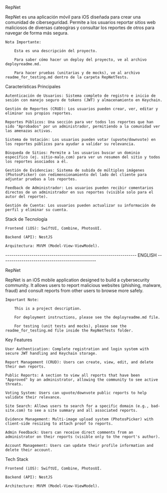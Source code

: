 RepNet 

RepNet es una aplicación móvil para iOS diseñada para crear una comunidad de ciberseguridad. Permite a los usuarios reportar sitios web maliciosos de diversas cateogiras y consultar los reportes de otros para navegar de forma más segura.

    Nota Importante:

        Esta es una descripción del proyecto.

        Para saber cómo hacer un deploy del proyecto, ve al archivo deployreadme.md.

        Para hacer pruebas (unitarias y de mocks), ve al archivo readme_for_testing.md dentro de la carpeta RepNetTests.

Características Principales

    Autenticación de Usuarios: Sistema completo de registro e inicio de sesión con manejo seguro de tokens (JWT) y almacenamiento en Keychain.

    Gestión de Reportes (CRUD): Los usuarios pueden crear, ver, editar y eliminar sus propios reportes.

    Reportes Públicos: Una sección para ver todos los reportes que han sido "Aprobados" por un administrador, permitiendo a la comunidad ver las amenazas activas.

    Sistema de Votación: Los usuarios pueden votar (upvote/downvote) en los reportes públicos para ayudar a validar su relevancia.

    Búsqueda de Sitios: Permite a los usuarios buscar un dominio específico (ej. sitio-malo.com) para ver un resumen del sitio y todos los reportes asociados a él.

    Gestión de Evidencias: Sistema de subida de múltiples imágenes (PhotosPicker) con redimensionamiento del lado del cliente para adjuntar pruebas a los reportes.

    Feedback de Administrador: Los usuarios pueden recibir comentarios directos de un administrador en sus reportes (visible solo para el autor del reporte).

    Gestión de Cuenta: Los usuarios pueden actualizar su información de perfil y eliminar su cuenta.

Stack de Tecnología

    Frontend (iOS): SwiftUI, Combine, PhotosUI.

    Backend (API): NestJS 

    Arquitectura: MVVM (Model-View-ViewModel).
----------------------------------------------------------------- ENGLISH -----------------------------------------------

RepNet 

RepNet is an iOS mobile application designed to build a cybersecurity community. It allows users to report malicious websites (phishing, malware, fraud) and consult reports from other users to browse more safely.

    Important Note:

        This is a project description.

        For deployment instructions, please see the deployreadme.md file.

        For testing (unit tests and mocks), please see the readme_for_testing.md file inside the RepNetTests folder.

Key Features

    User Authentication: Complete registration and login system with secure JWT handling and Keychain storage.

    Report Management (CRUD): Users can create, view, edit, and delete their own reports.

    Public Reports: A section to view all reports that have been "Approved" by an administrator, allowing the community to see active threats.

    Voting System: Users can upvote/downvote public reports to help validate their relevance.

    Site Search: Allows users to search for a specific domain (e.g., bad-site.com) to see a site summary and all associated reports.

    Evidence Management: Multi-image upload system (PhotosPicker) with client-side resizing to attach proof to reports.

    Admin Feedback: Users can receive direct comments from an administrator on their reports (visible only to the report's author).

    Account Management: Users can update their profile information and delete their account.

Tech Stack

    Frontend (iOS): SwiftUI, Combine, PhotosUI.

    Backend (API): NestJS 

    Architecture: MVVM (Model-View-ViewModel).

